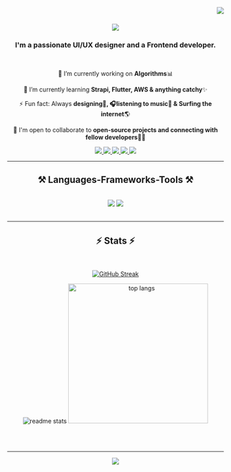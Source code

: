 <img align="right" src="https://visitor-badge.laobi.icu/badge?page_id=asare4u.asare4u" />

<h1 align="center">
    <img src="https://readme-typing-svg.herokuapp.com/?font=Righteous&size=35&center=true&vCenter=true&width=500&height=70&duration=4000&lines=Asare+Here!+👋;+Welcome+to+my+space!+🤗+✨;" />
</h1>

<h3 align="center">I'm a passionate UI/UX designer and a Frontend developer.</h3>

<br>

<div align = "center">
    
🔭 I’m currently working on **Algorithms**📊
    
🌱 I’m currently learning **Strapi, Flutter, AWS & anything catchy**✨

⚡ Fun fact: Always **designing🎨, 🎧listening to music🎵 & Surfing the internet**🌎

🤝 I'm open to collaborate to **open-source projects and connecting with fellow developers**👨‍💻

</div>

<div align = "center">
 <a href="mailto:nkansahasare3@gmail.com" target="_blank">
    <img src="https://img.shields.io/badge/Gmail-D14836?style=for-the-badge&logo=gmail&logoColor=white" target="_blank"/>
 </a>
 <a href="https://linkedin.com/in/asare-nkansah-b9465724a" target="_blank">
    <img src="https://img.shields.io/badge/LinkedIn-0077B5?style=for-the-badge&logo=linkedin&logoColor=white" target="_blank" />
 </a>
 <a href="https://instagram.com/lucky_asare" target="_blank">
    <img src="https://img.shields.io/badge/Instagram-%23E4405F.svg?style=for-the-badge&logo=Instagram&logoColor=white" target="_blank" />
 </a>
 <a href="https://x.com/@LuckyAsare" target="_blank">
    <img src="https://img.shields.io/badge/Twitter(X)-000000?style=for-the-badge&logo=X&logoColor=white" target="_blank" />
 </a>
 <a href="https://discord.com/@LuckyAsare" target="_blank">
    <img src="https://img.shields.io/badge/Discord-%231DA1F2.svg?style=for-the-badge&logo=Discord&logoColor=white" target="_blank" />
 </a>
</div>

<hr>

<h2 align="center">⚒️ Languages-Frameworks-Tools ⚒️</h2>

<br>

<div align="center">
    <img src="https://skillicons.dev/icons?i=figma,html,css,js,react,git,github,wordpress" />
    <img src="https://skillicons.dev/icons?i=windows,nextjs,python,java,cs,cpp,php,mysql,vscode,linux" /><br>
</div>

<br>

<hr/>

<h2 align="center">⚡ Stats ⚡</h2>
<br>
<div align=center>
    
  [![GitHub Streak](http://github-readme-streak-stats.herokuapp.com?user=asare4u&theme=react&border_radius=10)](https://git.io/streak-stats)
  
  <img src="https://github-readme-stats.vercel.app/api?username=asare4u&count_private=true&show_icons=true&theme=react&border_radius=10" alt="readme stats" />
  
  <img width=325 src="https://github-readme-stats.vercel.app/api/top-langs/?username=asare4u&layout=compact&theme=react&border_radius=10" alt="top langs" />
  
</div>


<br/><br/>

<hr/>

<div align="center">
    <img src="https://readme-typing-svg.herokuapp.com/?font=Righteous&size=25&center=true&vCenter=true&width=500&height=60&duration=4000&lines=Thank+you+for+the+visit!+🙏;+See+you+another+time!+😊;+Byeee!+👋" />
</div>
